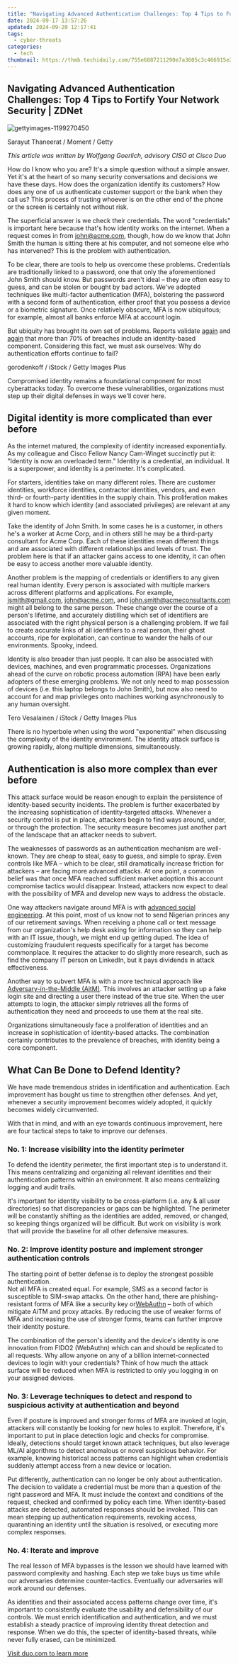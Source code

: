 ```yaml
---
title: "Navigating Advanced Authentication Challenges: Top 4 Tips to Fortify Your Network Security | ZDNet"
date: 2024-09-17 13:57:26
updated: 2024-09-20 12:17:41
tags:
  - cyber-threats
categories:
  - tech
thumbnail: https://thmb.techidaily.com/755e6887211290e7a3605c3c466915e29d575ef749d02f8bbbc7b8223952f6c6.jpg
---
```


## Navigating Advanced Authentication Challenges: Top 4 Tips to Fortify Your Network Security | ZDNet

![gettyimages-1199270450](https://www.zdnet.com/a/img/resize/9b8c4462ccb16c6283ee11b3c8dc4061d23a70ad/2024/01/10/52912e1e-32e4-4b1e-b640-21e03ecbd18d/gettyimages-1199270450.jpg?auto=webp&width=1280)

Sarayut Thaneerat / Moment / Getty

_This article was written by Wolfgang Goerlich, advisory CISO at Cisco Duo_

How do I know who you are? It's a simple question without a simple answer. Yet it's at the heart of so many security conversations and decisions we have these days. How does the organization identify its customers? How does any one of us authenticate customer support or the bank when they call us? This process of trusting whoever is on the other end of the phone or the screen is certainly not without risk.

The superficial answer is we check their credentials. The word "credentials" is important here because that's how identity works on the internet. When a request comes in from john@acme.com, though, how do we know that John Smith the human is sitting there at his computer, and not someone else who has intervened? This is the problem with authentication.

To be clear, there are tools to help us overcome these problems. Credentials are traditionally linked to a password, one that only the aforementioned John Smith should know. But passwords aren't ideal – they are often easy to guess, and can be stolen or bought by bad actors. We've adopted techniques like multi-factor authentication (MFA), bolstering the password with a second form of authentication, either proof that you possess a device or a biometric signature. Once relatively obscure, MFA is now ubiquitous; for example, almost all banks enforce MFA at account login. 

But ubiquity has brought its own set of problems. Reports validate [again](https://www.idsalliance.org/white-paper/identity-security-a-work-in-progress-2/) and [again](https://www.verizon.com/business/resources/reports/dbir/2023/introduction/) that more than 70% of breaches include an identity-based component. Considering this fact, we must ask ourselves: Why do authentication efforts continue to fail?

gorodenkoff / iStock / Getty Images Plus

Compromised identity remains a foundational component for most cyberattacks today. To overcome these vulnerabilities, organizations must step up their digital defenses in ways we'll cover here.

## Digital identity is more complicated than ever before

As the internet matured, the complexity of identity increased exponentially. As my colleague and Cisco Fellow Nancy Cam-Winget succinctly put it: "Identity is now an overloaded term." Identity is a credential, an individual. It is a superpower, and identity is a perimeter. It's complicated.

For starters, identities take on many different roles. There are customer identities, workforce identities, contractor identities, vendors, and even third- or fourth-party identities in the supply chain. This proliferation makes it hard to know which identity (and associated privileges) are relevant at any given moment. 

Take the identity of John Smith. In some cases he is a customer, in others he's a worker at Acme Corp, and in others still he may be a third-party consultant for Acme Corp. Each of these identities mean different things and are associated with different relationships and levels of trust. The problem here is that if an attacker gains access to one identity, it can often be easy to access another more valuable identity.

Another problem is the mapping of credentials or identifiers to any given real human identity. Every person is associated with multiple markers across different platforms and applications. For example, jsmith@gmail.com, john@acme.com, and john.smith@acmeconsultants.com might all belong to the same person. These change over the course of a person's lifetime, and accurately distilling which set of identifiers are associated with the right physical person is a challenging problem. If we fail to create accurate links of all identifiers to a real person, their ghost accounts, ripe for exploitation, can continue to wander the halls of our environments. Spooky, indeed.

Identity is also broader than just people. It can also be associated with devices, machines, and even programmatic processes. Organizations ahead of the curve on robotic process automation (RPA) have been early adopters of these emerging problems. We not only need to map possession of devices (i.e. this laptop belongs to John Smith), but now also need to account for and map privileges onto machines working asynchronously to any human oversight.

Tero Vesalainen / iStock / Getty Images Plus

There is no hyperbole when using the word "exponential" when discussing the complexity of the identity environment. The identity attack surface is growing rapidly, along multiple dimensions, simultaneously.

## Authentication is also more complex than ever before

This attack surface would be reason enough to explain the persistence of identity-based security incidents. The problem is further exacerbated by the increasing sophistication of identity-targeted attacks. Whenever a security control is put in place, attackers begin to find ways around, under, or through the protection. The security measure becomes just another part of the landscape that an attacker needs to subvert.

The weaknesses of passwords as an authentication mechanism are well-known. They are cheap to steal, easy to guess, and simple to spray. Even controls like MFA – which to be clear, still dramatically increase friction for attackers – are facing more advanced attacks. At one point, a common belief was that once MFA reached sufficient market adoption this account compromise tactics would disappear. Instead, attackers now expect to deal with the possibility of MFA and develop new ways to address the obstacle.

One way attackers navigate around MFA is with [advanced social engineering](https://duo.com/blog/social-engineering-101-what-it-is-how-to-safeguard-your-organization). At this point, most of us know not to send Nigerian princes any of our retirement savings. When receiving a phone call or text message from our organization's help desk asking for information so they can help with an IT issue, though, we might end up getting duped. The idea of customizing fraudulent requests specifically for a target has become commonplace. It requires the attacker to do slightly more research, such as find the company IT person on LinkedIn, but it pays dividends in attack effectiveness.

Another way to subvert MFA is with a more technical approach like [Adversary-in-the-Middle (AitM)](https://attack.mitre.org/techniques/T1557/). This involves an attacker setting up a fake login site and directing a user there instead of the true site. When the user attempts to login, the attacker simply retrieves all the forms of authentication they need and proceeds to use them at the real site.

Organizations simultaneously face a proliferation of identities and an increase in sophistication of identity-based attacks. The combination certainly contributes to the prevalence of breaches, with identity being a core component.

## What Can Be Done to Defend Identity?

We have made tremendous strides in identification and authentication. Each improvement has bought us time to strengthen other defenses. And yet, whenever a security improvement becomes widely adopted, it quickly becomes widely circumvented.

With that in mind, and with an eye towards continuous improvement, here are four tactical steps to take to improve our defenses.

### No. 1: Increase visibility into the identity perimeter

To defend the identity perimeter, the first important step is to understand it. This means centralizing and organizing all relevant identities and their authentication patterns within an environment. It also means centralizing logging and audit trails. 

It's important for identity visibility to be cross-platform (i.e. any & all user directories) so that discrepancies or gaps can be highlighted. The perimeter will be constantly shifting as the identities are added, removed, or changed, so keeping things organized will be difficult. But work on visibility is work that will provide the baseline for all other defensive measures.

### No. 2: Improve identity posture and implement stronger authentication controls

The starting point of better defense is to deploy the strongest possible authentication.  
Not all MFA is created equal. For example, SMS as a second factor is susceptible to SIM-swap attacks. On the other hand, there are phishing-resistant forms of MFA like a security key or[WebAuthn](https://webauthn.io/) – both of which mitigate AiTM and proxy attacks. By reducing the use of weaker forms of MFA and increasing the use of stronger forms, teams can further improve their identity posture.

The combination of the person's identity and the device's identity is one innovation from FIDO2 (WebAuthn) which can and should be replicated to all requests. Why allow anyone on any of a billion internet-connected devices to login with your credentials? Think of how much the attack surface will be reduced when MFA is restricted to only you logging in on your assigned devices. 

### No. 3: Leverage techniques to detect and respond to suspicious activity at authentication and beyond

Even if posture is improved and stronger forms of MFA are invoked at login, attackers will constantly be looking for new holes to exploit. Therefore, it's important to put in place detection logic and checks for compromise. Ideally, detections should target known attack techniques, but also leverage ML/AI algorithms to detect anomalous or novel suspicious behavior. For example, knowing historical access patterns can highlight when credentials suddenly attempt access from a new device or location.

Put differently, authentication can no longer be only about authentication. The decision to validate a credential must be more than a question of the right password and MFA. It must include the context and conditions of the request, checked and confirmed by policy each time. When identity-based attacks are detected, automated responses should be invoked. This can mean stepping up authentication requirements, revoking access, quarantining an identity until the situation is resolved, or executing more complex responses.

### No. 4: Iterate and improve

The real lesson of MFA bypasses is the lesson we should have learned with password complexity and hashing. Each step we take buys us time while our adversaries determine counter-tactics. Eventually our adversaries will work around our defenses. 

As identities and their associated access patterns change over time, it's important to consistently evaluate the usability and defensibility of our controls. We must enrich identification and authentication, and we must establish a steady practice of improving identity threat detection and response. When we do this, the specter of identity-based threats, while never fully erased, can be minimized.

[Visit duo.com to learn more](http://www.duo.com/)

<ins class="adsbygoogle"
     style="display:block"
     data-ad-format="autorelaxed"
     data-ad-client="ca-pub-7571918770474297"
     data-ad-slot="1223367746"></ins>



<ins class="adsbygoogle"
     style="display:block"
     data-ad-client="ca-pub-7571918770474297"
     data-ad-slot="8358498916"
     data-ad-format="auto"
     data-full-width-responsive="true"></ins>
